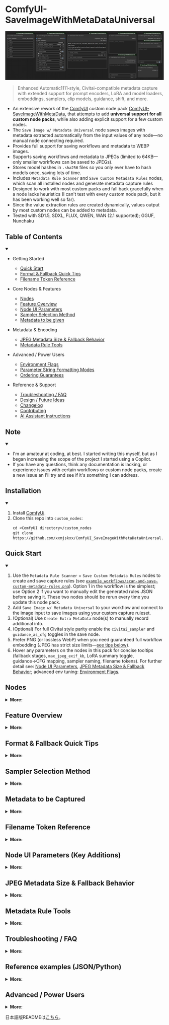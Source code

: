 # ComfyUI-SaveImageWithMetaDataUniversal
![SaveImageWithMetaData Preview](img/save_image_with_metadata_universal.png)
> Enhanced Automatic1111‑style, Civitai-compatible metadata capture with extended support for prompt encoders, LoRA and model loaders, embeddings, samplers, clip models, guidance, shift, and more.

- An extensive rework of the [ComfyUI](https://github.com/comfyanonymous/ComfyUI) custom node pack [ComfyUI-SaveImageWithMetaData](https://github.com/nkchocoai/ComfyUI-SaveImageWithMetaData/), that attempts to add **universal support for all custom node packs**, while also adding explicit support for a few custom nodes.
- The `Save Image w/ Metadata Universal` node saves images with metadata extracted automatically from the input values of any node—no manual node connecting required.
- Provides full support for saving workflows and metadata to WEBP images.
- Supports saving workflows and metadata to JPEGs (limited to 64KB—only smaller workflows can be saved to JPEGs).
- Stores model hashes in `.sha256` files so you only ever have to hash models once, saving lots of time.
- Includes `Metadata Rule Scanner` and `Save Custom Metadata Rules` nodes, which scan all installed nodes and generate metadata capture rules
- Designed to work with most custom packs and fall back gracefully when a node lacks heuristics (I can't test with every custom node pack, but it has been working well so far).
- Since the value extraction rules are created dynamically, values output by most custom nodes can be added to metadata.
- Tested with SD1.5, SDXL, FLUX, QWEN, WAN (2.1 supported); GGUF, Nunchaku

## Table of Contents
<details open>
<summary><strong></strong></summary>

* Getting Started
  * [Quick Start](#quick-start)
  * [Format & Fallback Quick Tips](#format--fallback-quick-tips)
  * [Filename Token Reference](#filename-token-reference)
* Core Nodes & Features
  * [Nodes](#nodes)
  * [Feature Overview](#feature-overview)
  * [Node UI Parameters](#node-ui-parameters-key-additions)
  * [Sampler Selection Method](#sampler-selection-method)
  * [Metadata to be given](#metadata-to-be-given)
* Metadata & Encoding
  * [JPEG Metadata Size & Fallback Behavior](#jpeg-metadata-size--fallback-behavior)
  * [Metadata Rule Tools](#metadata-rule-tools)
* Advanced / Power Users
  * [Environment Flags](#environment-flags)
  * [Parameter String Formatting Modes](#parameter-string-formatting-modes)
  * [Ordering Guarantees](#ordering-guarantees)
* Reference & Support
  * [Troubleshooting / FAQ](#troubleshooting--faq)
  * [Design / Future Ideas](#design--future-ideas)
  * [Changelog](#changelog)
  * [Contributing](#contributing-summary)
  * [AI Assistant Instructions](.github/copilot-instructions.md)

  </details>

## Note
<details open>
<summary><strong></strong></summary>

- I'm an amateur at coding, at best. I started writing this myself, but as I began increasing the scope of the project I started using a Copilot.
- If you have any questions, think any documentation is lacking, or experience issues with certain workflows or custom node packs, create a new issue an I'll try and see if it's something I can address.

</details>

## Installation
<details open>
<summary><strong></strong></summary>

1. Install [ComfyUi](https://github.com/comfyanonymous/ComfyUI).
2. Clone this repo into `custom_nodes`:
    ```
    cd <ComfyUI directory>/custom_nodes
    git clone https://github.com/xxmjskxx/ComfyUI_SaveImageWithMetaDataUniversal.git
    ```

</details>

## Quick Start
<details open>
<summary><strong></strong></summary>

1. Use the `Metadata Rule Scanner` + `Save Custom Metadata Rules` nodes to create and save capture rules (see [`example_workflows/scan-and-save-custom-metadata-rules.png`](example_workflows/scan-and-save-custom-metadata-rules.png)). Option 1 in the workflow is the simplest; use Option 2 if you want to manually edit the generated rules JSON before saving it. These two nodes should be rerun every time you update this node pack.
2. Add `Save Image w/ Metadata Universal` to your workflow and connect to the image input to save images using your custom capture ruleset.
3. (Optional) Use `Create Extra MetaData` node(s) to manually record additional info.
4. (Optional) For full Civitai style parity enable the `civitai_sampler` and `guidance_as_cfg` toggles in the save node.
5. Prefer PNG (or lossless WebP) when you need guaranteed full workflow embedding (JPEG has strict size limits—[see tips below](#format-&-fallback-quick-tips)).
6. Hover any parameters on the nodes in this pack for concise tooltips (fallback stages, `max_jpeg_exif_kb`, LoRA summary toggle, guidance→CFG mapping, sampler naming, filename tokens). For further detail see: [Node UI Parameters](#node-ui-parameters-key-additions), [JPEG Metadata Size & Fallback Behavior](#jpeg-metadata-size--fallback-behavior); advanced env tuning: [Environment Flags](#environment-flags).

</details>

## Nodes
<details>
<summary><strong>More:</strong></summary>

| Node | Purpose |
| ---- | ------- |
| `SaveImageWithMetaDataUniversal` | Save images + produce enriched metadata (PNGInfo / EXIF) & parameter string. |
| `Create Extra MetaData` | Inject any additional custom key-value metadata pairs. |
| `Metadata Rule Scanner` | Scan installed nodes to suggest metadata capture rules (options for: exclude keywords, modes, metafield forcing). |
| `Save Custom Metadata Rules` | Save generated rule suggestions to `generated_user_rules.py` (append or overwrite). |
| `Show generated_user_rules.py` | Display the current merged user rules file contents for review/editing (optional). |
| `Save generated_user_rules.py` | Validate and write edited rules text back to the user rules file (optional). |
| `Metadata Force Include` | Configure global forced node class names for capture definition loading (optional). |
| `Show Text (UniMeta)` | Local variant for displaying connected text outputs; based on [pythongosssss](https://github.com/pythongosssss/ComfyUI-Custom-Scripts) `Show Text 🐍` (MIT). |
| `Show Any (Any to String)` | Display any connected value by converting it to a string; useful to wire ints/floats/etc. into `Create Extra MetaData`. |

</details>

## Feature Overview
<details>
<summary><strong>More:</strong></summary>

* Automatic1111‑style, Civitai-compatible parameter string (single‑line) with optional multi‑line deterministic test mode (`METADATA_TEST_MODE=1`).
* Dynamic rule generation: `Metadata Rule Scanner` + `Save Custom Metadata Rules` create and save user rules, allowing broad custom node coverage.
* LoRA handling:
  * Detects single and stack loaders & inline `<lora:name:sm[:sc]>` tags such as those used in [ComfyUI Prompt Control](https://github.com/asagi4/comfyui-prompt-control) and [ComfyUI LoRA Manager](https://github.com/willmiao/ComfyUI-Lora-Manager):
    <div style="width:60%;">
    
    ![Diagram illustrating LoRA loader functionality, showing a parsing-supported LoRA Manager node with inline tags](img/lora-loader.png) 
    </div>
  * Aggregated optional condensed summary line `LoRAs: name(str_model/str_clip)` plus per‑LoRA detailed entries (hashes & strengths retained even if summary hidden).
* Prompt encoder compatibility: handles multiple encoder styles (e.g. dual Flux T5 + CLIP) with aliasing and suppression of redundant unified positives.
* Full PNG + lossless WebP workflow + metadata embedding; JPEG with staged fallback under 64KB EXIF limit.
  * See detailed fallback staging: [docs/JPEG_METADATA_FALLBACK.md](docs/JPEG_METADATA_FALLBACK.md)
* Embedding name resolution & hashing with safe path normalization; model hash caching via `.sha256` sidecar files for speed after first run.
* Configurable guidance mapping (`guidance_as_cfg`) and sampler naming normalization (minimal, avoids unexpected renames) for Civitai compatibility.
* `Create Extra MetaData` node specifies metadata to be added to the image to be saved. Example: In [extra_metadata.json](example_workflows/extra_metadata.json).
* Selective verbosity: hide hash detail (`METADATA_NO_HASH_DETAIL`) and/or aggregated LoRA summary (`METADATA_NO_LORA_SUMMARY` or UI toggle).
* Stable field ordering for reproducible diffs & tooling.
* Runtime evaluation of env flags—restart not required for changes.
  * Environment flag reference: [Environment Flags](#environment-flags)
* Clear fallback signaling via `Metadata Fallback: <stage>` token in parameter string when JPEG trimming occurs.
* Wan 2.1 example workflow is available: [example_workflows/wan21_text_to_image.json](example_workflows/wan21_text_to_image.json). It demonstrates prompt encoding, WanVideo Sampler with combined "scheduler" input (parsed into Sampler/Scheduler), VAE decode, and saving with enriched metadata.
* Plays nicely with most custom node packs out‑of‑the‑box (in my somewhat limited testing).

</details>

## Format & Fallback Quick Tips
<details>
<summary><strong>More:</strong></summary>

* JPEG vs PNG/WebP: JPEG has a hard ~64KB EXIF ceiling for text data; large workflows trigger staged fallback trimming (see [detailed fallback](#jpeg-metadata-size--fallback-behavior)). Use PNG / lossless WebP for archival.
* Control JPEG attempt text data size: `max_jpeg_exif_kb` (default 60, max 64) caps EXIF payload before fallback (see [Node UI Parameters](#node-ui-parameters-key-additions)). (i.e. sets max text written to JPEG) before fallback stages engage.
* Detect fallback: If the metadata parameters string ends with `Metadata Fallback: <stage>`, this means max JPEG text data limit was hit and trimming occurred (`reduced-exif`, `minimal`, or `com-marker`) — see [Fallback Stages](#fallback-stages--indicator).
* LoRA summary line: Toggle with `include_lora_summary`. Adds an abbreviated summary of LoRAs used. If off, only individual `Lora_*` entries remain.

</details>

## Sampler Selection Method
<details>
<summary><strong>More:</strong></summary>

- Specifies how to select a KSampler node that has been executed before this node.
  - **Farthest** Selects the farthest KSampler node from this node.
  - **Nearest** Selects the nearest KSampler node to this node.
  - **By node ID** Selects the KSampler node whose node ID is set in `sampler_selection_node_id`.

</details>

## Metadata to be Captured
<details>
<summary><strong>More:</strong></summary>

- Positive prompt
- Negative prompt
- Steps
- Sampler
- Scheduler
- CFG Scale
- Guidance
- Denoise
- Shift, max_shift, base_shift
- Seed
- Clip skip
- Clip model
- Size
- Model
- Model hash
- VAE
  - It is referenced from the input of `Save Image w/ Metadata Universal` node, not KSampler node.
- VAE hash
  - It is referenced from the input of `Save Image w/ Metadata Universal` node, not KSampler node.
- Loras
  - Model name
  - Model hash
  - Strength model
  - Strength clip
- Embeddings
  - Name
  - Hash
- If batch size >= 2 :
  - Batch index
  - Batch size
- Hashes
  - Model, Loras, Embeddings
  - For [Civitai](https://civitai.com/)


---
</details>

## Filename Token Reference
<details>
<summary><strong>More:</strong></summary>

| Token | Replaced With |
|-------|---------------|
| `%seed%` | Seed value |
| `%width%` | Image width |
| `%height%` | Image height |
| `%pprompt%` | Positive prompt |
| `%pprompt:[n]%` | First n chars of positive prompt |
| `%nprompt%` | Negative prompt |
| `%nprompt:[n]%` | First n chars of negative prompt |
| `%model%` | Model base name |
| `%model:[n]%` | First n chars of model name |
| `%date%` | Timestamp (yyyyMMddhhmmss) |
| `%date:[format]%` | Custom pattern (yyyy, MM, dd, hh, mm, ss) |

Date pattern components:
`yyyy` | `MM` | `dd` | `hh` | `mm` | `ss`

---

</details>

## Node UI Parameters (Key Additions)
<details>
<summary><strong>More:</strong></summary>

Key quality‑of‑life and compatibility controls exposed by the primary save node:

* `include_lora_summary` (BOOLEAN, default True): Toggles the aggregated `LoRAs:` summary line; when False only individual `Lora_*` entries are emitted. UI setting overrides env flags.
* `guidance_as_cfg` (BOOLEAN, default False): Substitutes the captured `Guidance` value into `CFG scale` and omits the separate `Guidance:` field for better A1111 / Civitai parity when models expose guidance separately.
* `max_jpeg_exif_kb` (INT, default 60, min 4, max 64): UI‑enforced ceiling for attempted JPEG EXIF payload. Real-world single APP1 EXIF segment limit is ~64KB; exceeding it triggers staged fallback (reduced-exif → minimal → com-marker). For large workflows prefer PNG / lossless WebP.
* `suppress_missing_class_log` (BOOLEAN, default False): Hide the informational log listing missing classes that would trigger a user JSON rules merge. Useful to reduce noise in large custom node environments.

</details>

## JPEG Metadata Size & Fallback Behavior
<details>
<summary><strong>More:</strong></summary>

JPEG metadata is constrained by a single APP1 (EXIF) segment (~64KB). This repository enforces a hard UI cap of 64KB for `max_jpeg_exif_kb`; values above this provide no benefit and are rejected by Pillow or stripped by consumers. Large prompt + workflow JSON + hash detail can exceed the limit quickly.

When saving JPEG, the node evaluates total EXIF size vs `max_jpeg_exif_kb` (<=64) and applies staged fallback, attempting to write as much info to the EXIF as possible:
1. full (no message) — Full EXIF (workflow + parameters) fits.
2. reduced-exif — EXIF shrunk to parameters-only `UserComment`.
3. minimal — Trimmed parameter string (core fields + LoRAs + hashes) embedded as EXIF.
4. com-marker — EXIF dropped entirely; trimmed parameters stored in a JPEG COM marker.

If a fallback stage is used the parameters string gets an appended token: `Metadata Fallback: <stage>`.

Recommendations:
* Keep `max_jpeg_exif_kb` between 48–64 (the upper bound is enforced).
* Prefer PNG or lossless WebP when you require guaranteed full workflow embedding.
* Treat JPEG as delivery/export; archive originals as PNG if full metadata fidelity matters.

Limitations:
* Social platforms often strip both EXIF and COM markers; consider sidecar archival if critical.
* COM marker text has no structure; downstream tooling must parse the plain parameter string.
* Multi-segment APPn fragmentation (splitting across several EXIF/APP markers) is not implemented (deferred; see `docs/WORKFLOW_COMPRESSION_DESIGN.md`).
 * For more nuance on staged trimming: [docs/JPEG_METADATA_FALLBACK.md](docs/JPEG_METADATA_FALLBACK.md)

### Fallback Stages & Indicator
JPEG saves record a `Metadata Fallback:` stage when size constraints trigger progressive trimming:

| Stage | Meaning |
| ----- | ------- |
| `none` | Full EXIF (workflow + parameters) written within limit (stage not emitted) |
| `reduced-exif` | EXIF shrunk to parameters-only UserComment |
| `minimal` | Parameters string trimmed to minimal allowlist (prompt, negative prompt, core generation fields, LoRA entries, hashes) and embedded as EXIF |
| `com-marker` | All EXIF removed (too large); minimal parameters written into a JPEG COM marker |

When a fallback occurs the `Metadata Fallback: <stage>` marker is appended to the parameters string to aid downstream tooling.

NOTE: The `force_include_node_class` input is provided by the `Metadata Rule Scanner` node.

</details>

## Metadata Rule Tools
<details>
<summary><strong>More:</strong></summary>

Two cooperating nodes plus optional force inputs help build and refine your capture rules:

### Scanner (`Metadata Rule Scanner`)
Inputs:

| Input | Purpose |
|-------|---------|
| `exclude_keywords` | Comma keywords to skip noisy class names (case-insensitive substring). |
| `mode` | `new_only` (only new fields per existing node + all fields for brand new nodes), `all`, `existing_only`. |
| `include_existing` | When True show both existing & new fields. When False activates the missing-only lens (only fields/roles not yet captured in baseline). |
| `force_include_metafields` | Always show specified metafields (MetaField constant names) even if already present. |
| `force_include_node_class` | Always include certain node classes (comma or newline separated). Emits empty object if no suggestions. |

Outputs:
* JSON suggestions (nodes + samplers + status tags for tooling).
* Diff summary string; includes `BaselineCache=hit:X|miss:Y` and forced class listing.

Caching:
* Baseline (defaults + extensions + user rules) cached across scans using file mtimes. Re-run scanner repeatedly for quick iteration; hits/misses visible in `diff_report`.

Missing-only Lens (include_existing=False):
* Filters out metafields and sampler roles already captured in the baseline union so you can focus on gaps.
* `force_include_metafields` overrides filtering for the specified field names.

### Force Include (`Metadata Force Include`)
Maintains a global set of node class names guaranteed to be treated as required when loading user definitions.

Inputs: `force_include_node_class` (multiline), `reset_forced`, optional `dry_run`.
Outputs: Updated forced class list (string + list form) for display/auditing.

### Saving Rules (`Save Custom Metadata Rules`)
* Modes: `overwrite` (replace) or `append_new` (add only missing; optional conflict replacement).
* Automatic timestamped backups (limit retained sets) + dropdown restore (`restore_backup_set`).
* Generates deterministic `generated_user_rules.py` (disable via `rebuild_python_rules` toggle for speed while iterating).
* Rules JSON field tooltip documents required schema (top-level `nodes` & `samplers`). `status` keys from scanner are ignored when saving.

</details>

## Troubleshooting / FAQ
<details>
<summary><strong>More:</strong></summary>

### Metadata Rule Scanner doesn’t find the nodes I want to capture
- Check `exclude_keywords` on the scanner. If a class name or pack prefix matches, the scanner filters it out.
- Set `mode` to the broadest scan (e.g., include new + existing) and enable `include_existing` so suggestions merge with known rules.
- Use `force_include_node_class` (exact class names, comma/newline separated) to force discovery even if it would be filtered.
  - Tip: Find the exact class name via the node’s “type” in ComfyUI (or export workflow JSON and copy the class name).
- Use the `Metadata Force Include` node and wire its `forced_classes_str` to `Show Text (UniMeta)` to verify your forced list.
- If the node still doesn’t appear, open an issue with: node pack name, node class, your scanner inputs, and a minimal workflow.

### Scanner found my nodes but the suggested rules look wrong or fields are missing
- Treat the scanner output as a starting point. Some nodes require manual mapping of inputs to metadata fields.
- Check the outputs from the `Metadata Rule Scanner` and `Show generated_user_rules.py` nodes, reference the files mentioned in [reference examples](#reference-examples-jsonpython), make any necessary changes, and then save the adjusted rules with `Save Custom Metadata Rules` or `Save generated_user_rules.py`, respectively
- Use the `Show generated_user_rules.py` node, adjust the suggested capture paths to match your node’s sockets/fields, then save with `Save generated_user_rules.py`.
- Prefer explicit hints:
  - Use scanner input `force_include_metafields` to bias suggestions toward specific fields you care about first.
  - If your downstream needs Civitai-style names, enable `civitai_sampler` in the save node and `guidance_as_cfg` when appropriate.
- Sampler/scheduler mismatches: verify the node that actually did sampling (see Sampler Selection Method) and ensure its inputs are captured.
- LoRA/embedding not showing:
  - Ensure those loaders exist in the graph upstream of sampling and are not bypassed.
  - Inline tags like `<lora:name:sm[:sc]>` are detected; loader nodes may still need class forcing so they’re included in rule generation.
- Hashes missing: make sure models/VAEs/LoRAs are readable by the process; hash sidecars (`.sha256`) are used when present, else computed.
- Hash detail JSON absent: check that `METADATA_NO_HASH_DETAIL` is not set (UI parameter takes precedence where applicable).
- JPEG missing fields is not a rules error: it’s a size fallback. Use PNG/WebP or increase `max_jpeg_exif_kb` within the 64KB cap.

Quick checklist when metadata seems incomplete:
- Run the save with `METADATA_TEST_MODE=1` for deterministic multiline output and easier diffing.
- Temporarily set a small `max_jpeg_exif_kb` to exercise fallback stages and confirm minimal allowlist contents.
- Enable `METADATA_DEBUG_PROMPTS=1` to log prompt/alias capture decisions (review logs for skipped or aliased fields).
- Force‑include the node classes involved, rescan, and re‑save user rules; then verify with `Show generated_user_rules.py`.

### Why is my workflow JSON missing in a JPEG? 

The save exceeded `max_jpeg_exif_kb` and fell back to `reduced-exif`, `minimal`, or `com-marker`. Use PNG / WebP or lower the workflow size.

### I see `Metadata Fallback: minimal` — did I lose important info?  
Only non-core keys were trimmed. Prompts, sampler settings, LoRAs, hashes, seed, model & VAE info remain.

### Forced node shows up with empty `{}` in scanner output. Bug?  
No—`force_include_node_class` guarantees presence even if no heuristic rules match yet; use it as an anchor for manual rules.

### My LoRA summary line disappeared.  
Either `include_lora_summary=False` in the node or the `METADATA_NO_LORA_SUMMARY` env flag was set (UI param takes precedence).

### Parameter string suddenly multiline.  
Environment variable `METADATA_TEST_MODE=1` was set (intended for tests). Unset it for production single-line mode.

### Why are hashes missing detail JSON?  
Environment flag `METADATA_NO_HASH_DETAIL` suppresses the extended hash breakdown.

### How do I know which fallback stage occurred programmatically?  
Parse the tail of the parameters string for `Metadata Fallback:`. (A future explicit key may be added.)

</details>

## Reference examples (JSON/Python)
<details>
<summary><strong>More:</strong></summary>

Reference-only files you can use as a guide when customizing rules. These are never loaded by the runtime as-is:

- `saveimage_unimeta/user_captures_examples.json` — JSON examples for capture rules. Copy snippets you need into `saveimage_unimeta/user_captures.json` to activate. Uses MetaField names as strings (e.g., "MODEL_HASH") and callable names as strings (e.g., "calc_model_hash").
- `saveimage_unimeta/user_samplers_example.json` — JSON examples for sampler role mapping. Copy into `saveimage_unimeta/user_samplers.json` if you need to map semantic roles ("positive"/"negative") to actual input names on sampler-like nodes.
- `saveimage_unimeta/defs/ext/generated_user_rules_examples.py` — Python examples mirroring the real `generated_user_rules.py` schema, including a `KNOWN` mapping for callables. This module is not imported by the loader and serves only as a reference.

Notes:
- All Python extensions in `saveimage_unimeta/defs/ext/` are loaded, except any module named `__*`, ending in `*_examples`, or `generated_user_rules_examples` which are intentionally skipped.
- The only JSONs conditionally merged at runtime when needed are `saveimage_unimeta/user_captures.json` and `saveimage_unimeta/user_samplers.json`.

</details>

## Advanced / Power Users
<details>
<summary><strong>More:</strong></summary>

### Design / Future Ideas
Deferred and exploratory concepts are documented in:
* `docs/WORKFLOW_COMPRESSION_DESIGN.md` (workflow compression placeholder)
* `docs/FUTURE_AND_PROTOTYPES.md` (archived prototype UI + additional speculative enhancements; Wan2.2 and multi-model workflow support)

### Environment Flags
| Flag | Effect |
| ---- | ------ |
| `METADATA_NO_HASH_DETAIL` | Suppress structured `Hash detail` JSON section. |
| `METADATA_NO_LORA_SUMMARY` | Suppress aggregated `LoRAs:` summary (UI `include_lora_summary` overrides). |
| `METADATA_TEST_MODE` | Switch parameter string to multiline deterministic format for tests. |
| `METADATA_DEBUG_PROMPTS` | Enable verbose prompt capture / aliasing debug logs. |
| `METADATA_HASH_LOG_MODE` | Hash logging mode: `none` (default), `filename`, `path`, `detailed`, `debug` (includes candidate lists + full hash timing). |
| `METADATA_HASH_LOG_PROPAGATE` | `0` to suppress propagation to root logger (keep logs local); `1` (default) to propagate. |
| `METADATA_FORCE_REHASH` | When set to `1`, recomputes hashes ignoring existing `.sha256` sidecars (diagnostics / mismatch recovery). |
| `METADATA_DUMP_LORA_INDEX` | When set: dump LoRA index JSON after first build. Value `1` → `_lora_index_dump.json` in CWD; otherwise use as output path. |

Additional Support:
* LoRA / model file extension recognition includes `.st` wherever `.safetensors` is accepted (hashing, detection, index building).

Precedence for LoRA summary: UI param `include_lora_summary` (explicit) > env flag > default include.

### Parameter String Formatting Modes
* Production: Single-line A1111-compatible string.
* Test: One key per line (stable ordering) when `METADATA_TEST_MODE` is set—facilitates snapshot diffing.

### Ordering Guarantees
Stable output characteristics to aid tooling & reproducibility:
* Stable ordering of captured metadata fields; new fields are appended only.
* Parameter string key order deterministic (single‑line & test multi‑line modes).
* Fallback marker (`Metadata Fallback: <stage>`) appended at most once and only when trimming occurred.
* JPEG fallback stage tracking aligns with documented progression (full → reduced-exif → minimal → com-marker).

### Changelog
- Refactor notice: legacy monolithic module removed; see [Changelog](#changelog) for new direct import paths.
See `CHANGELOG.md` for a summarized list of notable changes (e.g. JPEG fallback staging, 64KB EXIF cap enforcement, dynamic rule scanner separation, logging overhaul, documentation structure).

### Contributing (Summary)
Run lint & tests before submitting PRs:
```
ruff check .
pytest -q
```
See `CONTRIBUTING.md` for full guidelines.

AI assistants / contributors: see `.github/copilot-instructions.md` for architecture map, safe-edit rules, JPEG fallback constraints, and metadata field extension guidance before making automated changes.

---
For extended sampler selection details and advanced capture behavior, refer to the in-code docstrings (`Trace`, `Capture`) or open an issue if external docs would help.

</details>

日本語版READMEは[こちら](README.jp.md)。

